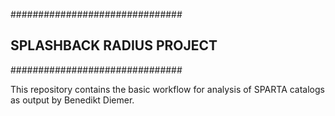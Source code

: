 ###############################
## SPLASHBACK RADIUS PROJECT ##
###############################

This repository contains the basic workflow for analysis of SPARTA catalogs as output by Benedikt Diemer.

